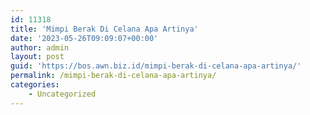 ```yaml
---
id: 11318
title: 'Mimpi Berak Di Celana Apa Artinya'
date: '2023-05-26T09:09:07+00:00'
author: admin
layout: post
guid: 'https://bos.awn.biz.id/mimpi-berak-di-celana-apa-artinya/'
permalink: /mimpi-berak-di-celana-apa-artinya/
categories:
    - Uncategorized
---
```


